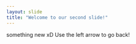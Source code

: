 ```yaml
---
layout: slide
title: "Welcome to our second slide!"
---
```

something new xD
Use the left arrow to go back!
